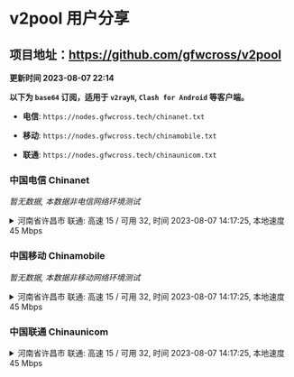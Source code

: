 # v2pool 用户分享
## 项目地址：<https://github.com/gfwcross/v2pool>
**更新时间 2023-08-07 22:14**


**以下为 `base64` 订阅，适用于 `v2rayN`, `Clash for Android` 等客户端。**

- **电信**: `https://nodes.gfwcross.tech/chinanet.txt`

- **移动**: `https://nodes.gfwcross.tech/chinamobile.txt`

- **联通**: `https://nodes.gfwcross.tech/chinaunicom.txt`


### 中国电信 Chinanet
<i>暂无数据, 本数据非电信网络环境测试</i>
<details><summary>河南省许昌市 联通: 高速 15 / 可用 32, 时间 2023-08-07 14:17:25, 本地速度 45 Mbps</summary><p>可用节点订阅：https://transfer.sh/L2L0pOlTSw/running.txt<br>高速节点订阅：https://transfer.sh/zB0WWjEg7O/good.txt<br>低延迟节点订阅：https://transfer.sh/mgTdwSaMVu/low_delay.txt</p></details>
<p></p>

### 中国移动 Chinamobile
<i>暂无数据, 本数据非移动网络环境测试</i>
<details><summary>河南省许昌市 联通: 高速 15 / 可用 32, 时间 2023-08-07 14:17:25, 本地速度 45 Mbps</summary><p>可用节点订阅：https://transfer.sh/L2L0pOlTSw/running.txt<br>高速节点订阅：https://transfer.sh/zB0WWjEg7O/good.txt<br>低延迟节点订阅：https://transfer.sh/mgTdwSaMVu/low_delay.txt</p></details>
<p></p>

### 中国联通 Chinaunicom
<details><summary>河南省许昌市 联通: 高速 15 / 可用 32, 时间 2023-08-07 14:17:25, 本地速度 45 Mbps</summary><p>可用节点订阅：https://transfer.sh/L2L0pOlTSw/running.txt<br>高速节点订阅：https://transfer.sh/zB0WWjEg7O/good.txt<br>低延迟节点订阅：https://transfer.sh/mgTdwSaMVu/low_delay.txt</p></details>
<p></p>